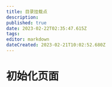 ```yaml
---
title: 目录挂载点
description: 
published: true
date: 2023-02-22T02:35:47.615Z
tags: 
editor: markdown
dateCreated: 2023-02-21T10:02:52.680Z
---
```


# 初始化页面